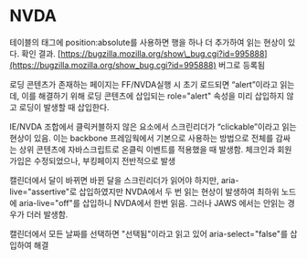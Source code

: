 # NVDA

테이블의 태그에 position:absolute를 사용하면 행을 하나 더 추가하여 읽는 현상이 있다. 확인 결과. [https://bugzilla.mozilla.org/show\_bug.cgi?id=995888](https://bugzilla.mozilla.org/show_bug.cgi?id=995888) 버그로 등록됨

로딩 콘텐츠가 존재하는 페이지는 FF/NVDA실행 시 초기 로드되면 “alert”이라고 읽는데, 이를 해결하기 위해 로딩 콘텐츠에 삽입되는 role="alert" 속성을 미리 삽입하지 않고 로딩이 발생할 때 삽입한다.

IE/NVDA 조합에서 클릭커블하지 않은 요소에서 스크린리더가 “clickable”이라고 읽는 현상이 있음. 이는 backbone 프레임웍에서 기본으로 사용하는 방법으로 전체를 감싸는 상위 콘텐츠에 자바스크립트로 온클릭 이벤트를 적용했을 때 발생함. 체크인과 회원가입은 수정되었으나, 부킹페이지 전반적으로 발생

캘린더에서 달이 바뀌면 바뀐 달을 스크린리더가 읽어야 하지만, aria-live="assertive"로 삽입하였지만 NVDA에서 두 번 읽는 현상이 발생하여 최하위 노드에 aria-live="off"를 삽입하니 NVDA에서 한번 읽음. 그러나 JAWS 에서는 안읽는 경우가 더러 발생함.

캘린더에서 모든 날짜를 선택하면 "선택됨"이라고 읽고 있어 aria-select="false"를 삽입하여 해결

